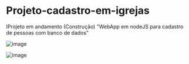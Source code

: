 # Projeto-cadastro-em-igrejas
 IProjeto em andamento (Construção)  "WebApp em nodeJS para cadastro de pessoas com banco de dados"

![image](https://user-images.githubusercontent.com/70297459/219463451-50031cc2-1423-44c3-a6b8-a47d4ec9f821.png)


![image](https://user-images.githubusercontent.com/70297459/219463515-b79caefa-e180-4692-8c6e-8b0e59b838a1.png)
